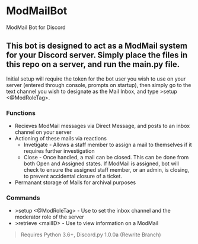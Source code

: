 ModMailBot
===
ModMail Bot for Discord

## This bot is designed to act as a ModMail system for your Discord server. Simply place the files in this repo on a server, and run the main.py file. 

Initial setup will require the token for the bot user you wish to use on your server (entered through console, prompts on startup), then simply go to the text channel you wish to designate as the Mail Inbox, and type >setup <@ModRoleTag>.

### Functions
* Recieves ModMail messages via Direct Message, and posts to an inbox channel on your server
* Actioning of these mails via reactions
  * Invetigate - Allows a staff member to assign a mail to themselves if it requires further investigation
  * Close - Once handled, a mail can be closed. This can be done from both Open and Assigned states. If ModMail is assigned, bot will check to ensure the assigned staff member, or an admin, is closing, to prevent accidental closure of a ticket.
* Permanant storage of Mails for archival purposes

### Commands
* \>setup <@ModRoleTag> - Use to set the inbox channel and the moderator role of the server
* \>retrieve \<mailID> - Use to view information on a ModMail

>Requires Python 3.6+, Discord.py 1.0.0a (Rewrite Branch)
